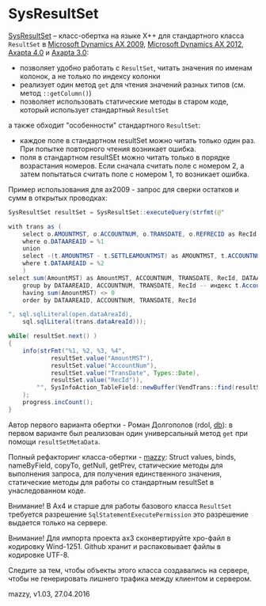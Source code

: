 # SysResultSet

[project]:https://github.com/mazzy-ax/SysResultSet
[license]:https://github.com/mazzy-ax/SysResultSet/blob/master/LICENSE

[SysResultSet][project] &ndash; класс-обертка на языке X++ для стандартного класса `ResultSet` в [Microsoft Dynamics AX 2009](ax2009), [Microsoft Dynamics AX 2012](ax2012), [Axapta 4.0](ax4) и [Axapta 3.0](ax3):

* позволяет удобно работать с `ResultSet`, читать значения по именам колонок, а не только по индексу колонки
* реализует один метод `get` для чтения значений разных типов (см. метод `::getColumn()`)
* позволяет использовать статические методы в старом коде, который использует стандартный `ResultSet`

а также обходит "особенности" стандартного `ResultSet`:

* каждое поле в стандартном resultSet можно читать только один раз. При попытке повторного чтения возникает ошибка.
* поля в стандартном resultSEt можно читать только в порядке возрастания номеров. Если сначала считать поле с номером 2, а затем попытаться считать поле с номером 1, то возникает ошибка.

Пример использования для ax2009 - запрос для сверки остатков и сумм в открытых проводках:

```java
SysResultSet resultSet = SysResultSet::executeQuery(strfmt(@"

with trans as (
    select o.AMOUNTMST, o.ACCOUNTNUM, o.TRANSDATE, o.REFRECID as RecId, o.DATAAREAID from VENDTRANSOPEN as o
    where o.DATAAREAID = %1
    union
    select -(t.AMOUNTMST - t.SETTLEAMOUNTMST) as AMOUNTMST, t.ACCOUNTNUM, t.TRANSDATE, t.RECID, t.DATAAREAID from VENDTRANS as t
    where t.DATAAREAID = %2
    )
select sum(AmountMST) as AmountMST, ACCOUNTNUM, TRANSDATE, RecId, DATAAREAID from trans
    group by DATAAREAID, ACCOUNTNUM, TRANSDATE, RecId -- индекс t.AccountDateIdx, o.AccountDateIdx
    having sum(AmountMST) <> 0
    order by DATAAREAID, ACCOUNTNUM, TRANSDATE, RecId

", sql.sqlLiteral(open.dataAreaId),
    sql.sqlLiteral(trans.dataAreaId)));

while( resultSet.next() )
{
    info(strFmt("%1, %2, %3, %4",
            resultSet.value("AmountMST"),
            resultSet.value("AccountNum"),
            resultSet.value("TransDate", Types::Date),
            resultSet.value("RecId")),
        "", SysInfoAction_TableField::newBuffer(VendTrans::find(resultSet.value("RecId")))
    );
    progress.incCount();
}
```

Автор первого варианта обертки - Роман Долгополов (rdol, [db](http://axforum.info/forums/member.php?u=2836)):
в первом варианте был реализован один универсальный метод `get` при помощи `resultSetMetaData`.

Полный рефакторинг класса-обертки - [mazzy](http://axforum.info/forums/member.php?u=10):
Struct values, binds, nameByField, copyTo, getNull, getPrev,
статические методы для выполнения запроса, для получения единственного значения,
статические методы для работы со стандартным resultSet в унаследованном коде.

Внимание! В Ax4 и старше для работы базового класса `ResultSet` требуется разрешение `SqlStatementExecutePermission`
это разрешение выдается только на сервере.

Внимание! Для импорта проекта ax3 сконвертируйте xpo-файл в кодировку Wind-1251. Github хранит и распаковывает файлы в кодировке UTF-8.

Следите за тем, чтобы объекты этого класса создавались на сервере, чтобы не генерировать лишнего трафика между клиентом и сервером.

mazzy, v1.03, 27.04.2016
